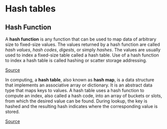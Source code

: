 # Hash tables

## Hash Function

A **hash function** is any function that can be used to map data of arbitrary size to fixed-size values. The values returned by a hash function are called *hash values*, *hash codes*, *digests*, or simply *hashes*. The values are usually used to index a fixed-size table called a hash table. Use of a hash function to index a hash table is called hashing or scatter storage addressing.

[Source](https://en.wikipedia.org/wiki/Hash_function)

In computing, a **hash table**, also known as **hash map**, is a data structure that implements an associative array or dictionary. It is an abstract data type that maps keys to values. A hash table uses a hash function to compute an index, also called a hash code, into an array of buckets or slots, from which the desired value can be found. During lookup, the key is hashed and the resulting hash indicates where the corresponding value is stored.

[Source](https://en.wikipedia.org/wiki/Hash_table)